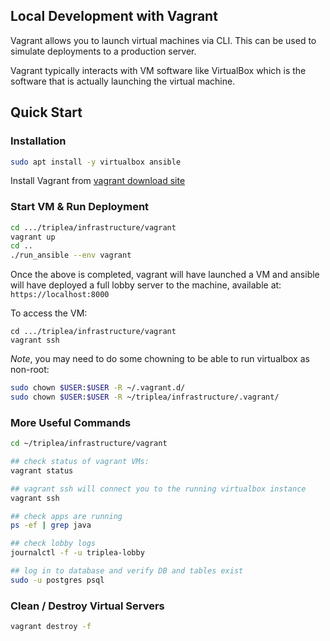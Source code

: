 ## Local Development with Vagrant

Vagrant allows you to launch virtual machines via CLI. This can be used
to simulate deployments to a production server.

Vagrant typically interacts with VM software like VirtualBox which is
the software that is actually launching the virtual machine.

## Quick Start

### Installation

```bash
sudo apt install -y virtualbox ansible
```

Install Vagrant from [vagrant download site](https://www.vagrantup.com/downloads.html)


### Start VM & Run Deployment

```bash
cd .../triplea/infrastructure/vagrant
vagrant up
cd ..
./run_ansible --env vagrant
```

Once the above is completed, vagrant will have launched a VM and ansible
will have deployed a full lobby server to the machine, available at:
`https://localhost:8000`

To access the VM:
```
cd .../triplea/infrastructure/vagrant
vagrant ssh
```

*Note*, you may need to do some chowning to be able to run virtualbox as non-root:

```bash
sudo chown $USER:$USER -R ~/.vagrant.d/
sudo chown $USER:$USER -R ~/triplea/infrastructure/.vagrant/
```

### More Useful Commands


```bash
cd ~/triplea/infrastructure/vagrant

## check status of vagrant VMs:
vagrant status

## vagrant ssh will connect you to the running virtualbox instance
vagrant ssh

## check apps are running
ps -ef | grep java

## check lobby logs
journalctl -f -u triplea-lobby

## log in to database and verify DB and tables exist
sudo -u postgres psql
```

### Clean / Destroy Virtual Servers

```bash
vagrant destroy -f
```
